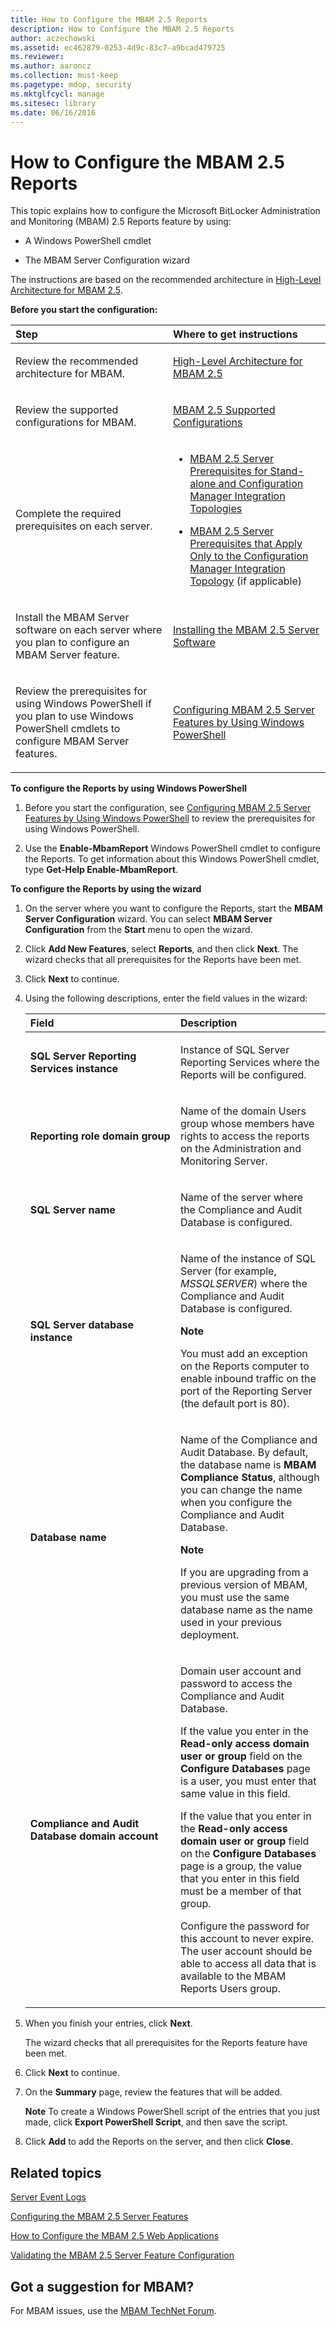 ```yaml
---
title: How to Configure the MBAM 2.5 Reports
description: How to Configure the MBAM 2.5 Reports
author: aczechowski
ms.assetid: ec462879-0253-4d9c-83c7-a9bcad479725
ms.reviewer:
ms.author: aaroncz
ms.collection: must-keep
ms.pagetype: mdop, security
ms.mktglfcycl: manage
ms.sitesec: library
ms.date: 06/16/2016
---
```



# How to Configure the MBAM 2.5 Reports


This topic explains how to configure the Microsoft BitLocker Administration and Monitoring (MBAM) 2.5 Reports feature by using:

-   A Windows PowerShell cmdlet

-   The MBAM Server Configuration wizard

The instructions are based on the recommended architecture in [High-Level Architecture for MBAM 2.5](high-level-architecture-for-mbam-25.md).

**Before you start the configuration:**

<table>
<colgroup>
<col width="50%" />
<col width="50%" />
</colgroup>
<thead>
<tr class="header">
<th align="left">Step</th>
<th align="left">Where to get instructions</th>
</tr>
</thead>
<tbody>
<tr class="odd">
<td align="left"><p>Review the recommended architecture for MBAM.</p></td>
<td align="left"><p><a href="high-level-architecture-for-mbam-25.md" data-raw-source="[High-Level Architecture for MBAM 2.5](high-level-architecture-for-mbam-25.md)">High-Level Architecture for MBAM 2.5</a></p></td>
</tr>
<tr class="even">
<td align="left"><p>Review the supported configurations for MBAM.</p></td>
<td align="left"><p><a href="mbam-25-supported-configurations.md" data-raw-source="[MBAM 2.5 Supported Configurations](mbam-25-supported-configurations.md)">MBAM 2.5 Supported Configurations</a></p></td>
</tr>
<tr class="odd">
<td align="left"><p>Complete the required prerequisites on each server.</p></td>
<td align="left"><ul>
<li><p><a href="mbam-25-server-prerequisites-for-stand-alone-and-configuration-manager-integration-topologies.md" data-raw-source="[MBAM 2.5 Server Prerequisites for Stand-alone and Configuration Manager Integration Topologies](mbam-25-server-prerequisites-for-stand-alone-and-configuration-manager-integration-topologies.md)">MBAM 2.5 Server Prerequisites for Stand-alone and Configuration Manager Integration Topologies</a></p></li>
<li><p><a href="mbam-25-server-prerequisites-that-apply-only-to-the-configuration-manager-integration-topology.md" data-raw-source="[MBAM 2.5 Server Prerequisites that Apply Only to the Configuration Manager Integration Topology](mbam-25-server-prerequisites-that-apply-only-to-the-configuration-manager-integration-topology.md)">MBAM 2.5 Server Prerequisites that Apply Only to the Configuration Manager Integration Topology</a> (if applicable)</p></li>
</ul></td>
</tr>
<tr class="even">
<td align="left"><p>Install the MBAM Server software on each server where you plan to configure an MBAM Server feature.</p></td>
<td align="left"><p><a href="installing-the-mbam-25-server-software.md" data-raw-source="[Installing the MBAM 2.5 Server Software](installing-the-mbam-25-server-software.md)">Installing the MBAM 2.5 Server Software</a></p></td>
</tr>
<tr class="odd">
<td align="left"><p>Review the prerequisites for using Windows PowerShell if you plan to use Windows PowerShell cmdlets to configure MBAM Server features.</p></td>
<td align="left"><p><a href="configuring-mbam-25-server-features-by-using-windows-powershell.md" data-raw-source="[Configuring MBAM 2.5 Server Features by Using Windows PowerShell](configuring-mbam-25-server-features-by-using-windows-powershell.md)">Configuring MBAM 2.5 Server Features by Using Windows PowerShell</a></p></td>
</tr>
</tbody>
</table>



**To configure the Reports by using Windows PowerShell**

1.  Before you start the configuration, see [Configuring MBAM 2.5 Server Features by Using Windows PowerShell](configuring-mbam-25-server-features-by-using-windows-powershell.md) to review the prerequisites for using Windows PowerShell.

2.  Use the **Enable-MbamReport** Windows PowerShell cmdlet to configure the Reports. To get information about this Windows PowerShell cmdlet, type **Get-Help Enable-MbamReport**.

**To configure the Reports by using the wizard**

1. On the server where you want to configure the Reports, start the **MBAM Server Configuration** wizard. You can select **MBAM Server Configuration** from the **Start** menu to open the wizard.

2. Click **Add New Features**, select **Reports**, and then click **Next**. The wizard checks that all prerequisites for the Reports have been met.

3. Click **Next** to continue.

4. Using the following descriptions, enter the field values in the wizard:

   <table>
   <colgroup>
   <col width="50%" />
   <col width="50%" />
   </colgroup>
   <thead>
   <tr class="header">
   <th align="left">Field</th>
   <th align="left">Description</th>
   </tr>
   </thead>
   <tbody>
   <tr class="odd">
   <td align="left"><p><strong>SQL Server Reporting Services instance</strong></p></td>
   <td align="left"><p>Instance of SQL Server Reporting Services where the Reports will be configured.</p></td>
   </tr>
   <tr class="even">
   <td align="left"><p><strong>Reporting role domain group</strong></p></td>
   <td align="left"><p>Name of the domain Users group whose members have rights to access the reports on the Administration and Monitoring Server.</p></td>
   </tr>
   <tr class="odd">
   <td align="left"><p><strong>SQL Server name</strong></p></td>
   <td align="left"><p>Name of the server where the Compliance and Audit Database is configured.</p></td>
   </tr>
   <tr class="even">
   <td align="left"><p><strong>SQL Server database instance</strong></p></td>
   <td align="left"><p>Name of the instance of SQL Server (for example, <em>MSSQLSERVER</em>) where the Compliance and Audit Database is configured.</p>
   <div class="alert">
   <strong>Note</strong><br/><p>You must add an exception on the Reports computer to enable inbound traffic on the port of the Reporting Server (the default port is 80).</p>
   </div>
   <div>

   </div></td>
   </tr>
   <tr class="odd">
   <td align="left"><p><strong>Database name</strong></p></td>
   <td align="left"><p>Name of the Compliance and Audit Database. By default, the database name is <strong>MBAM Compliance Status</strong>, although you can change the name when you configure the Compliance and Audit Database.</p>
   <div class="alert">
   <strong>Note</strong><br/><p>If you are upgrading from a previous version of MBAM, you must use the same database name as the name used in your previous deployment.</p>
   </div>
   <div>

   </div></td>
   </tr>
   <tr class="even">
   <td align="left"><p><strong>Compliance and Audit Database domain account</strong></p></td>
   <td align="left"><p>Domain user account and password to access the Compliance and Audit Database.</p>
   <p>If the value you enter in the <strong>Read-only access domain user or group</strong> field on the <strong>Configure Databases</strong> page is a user, you must enter that same value in this field.</p>
   <p>If the value that you enter in the <strong>Read-only access domain user or group</strong> field on the <strong>Configure Databases</strong> page is a group, the value that you enter in this field must be a member of that group.</p>
   <p>Configure the password for this account to never expire. The user account should be able to access all data that is available to the MBAM Reports Users group.</p></td>
   </tr>
   </tbody>
   </table>



5. When you finish your entries, click **Next**.

   The wizard checks that all prerequisites for the Reports feature have been met.

6. Click **Next** to continue.

7. On the **Summary** page, review the features that will be added.

   **Note**
   To create a Windows PowerShell script of the entries that you just made, click **Export PowerShell Script**, and then save the script.



8. Click **Add** to add the Reports on the server, and then click **Close**.



## Related topics


[Server Event Logs](server-event-logs.md)

[Configuring the MBAM 2.5 Server Features](configuring-the-mbam-25-server-features.md)

[How to Configure the MBAM 2.5 Web Applications](how-to-configure-the-mbam-25-web-applications.md)

[Validating the MBAM 2.5 Server Feature Configuration](validating-the-mbam-25-server-feature-configuration.md)


## Got a suggestion for MBAM?

For MBAM issues, use the [MBAM TechNet Forum](https://social.technet.microsoft.com/Forums/home?forum=mdopmbam).






